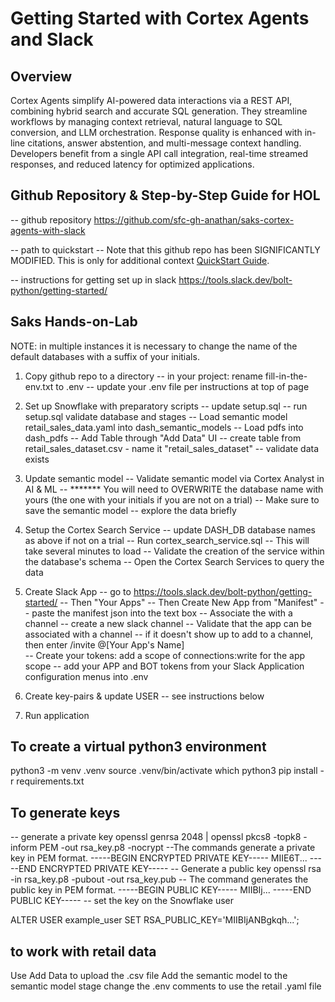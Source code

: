 # Getting Started with Cortex Agents and Slack

## Overview

Cortex Agents simplify AI-powered data interactions via a REST API, combining hybrid search and accurate SQL generation. They streamline workflows by managing context retrieval, natural language to SQL conversion, and LLM orchestration. Response quality is enhanced with in-line citations, answer abstention, and multi-message context handling. Developers benefit from a single API call integration, real-time streamed responses, and reduced latency for optimized applications.

## Github Repository & Step-by-Step Guide for HOL
-- github repository
https://github.com/sfc-gh-anathan/saks-cortex-agents-with-slack 

-- path to quickstart
-- Note that this github repo has been SIGNIFICANTLY MODIFIED. This is only for additional context
[QuickStart Guide](https://quickstarts.snowflake.com/guide/integrate_snowflake_cortex_agents_with_slack/index.html).

-- instructions for getting set up in slack
https://tools.slack.dev/bolt-python/getting-started/ 

## Saks Hands-on-Lab

NOTE: in multiple instances it is necessary to change the name of the default databases with a suffix of your initials.

1. Copy github repo to a directory
    -- in your project: rename fill-in-the-env.txt to .env
    -- update your .env file per instructions at top of page

2. Set up Snowflake with preparatory scripts
    -- update setup.sql
    -- run setup.sql
        validate database and stages
    -- Load semantic model retail_sales_data.yaml into dash_semantic_models
    -- Load pdfs into dash_pdfs
    -- Add Table through "Add Data" UI
        -- create table from retail_sales_dataset.csv - name it "retail_sales_dataset"
        -- validate data exists

3. Update semantic model
    -- Validate semantic model via Cortex Analyst in AI & ML
    -- *******  You will need to OVERWRITE the database name with yours (the one with your initials if you are not on a trial)
    -- Make sure to save the semantic model
    -- explore the data briefly

4. Setup the Cortex Search Service
    -- update DASH_DB database names as above if not on a trial
    -- Run cortex_search_service.sql
        -- This will take several minutes to load
    -- Validate the creation of the service within the database's schema
    -- Open the Cortex Search Services to query the data

5. Create Slack App 
    -- go to https://tools.slack.dev/bolt-python/getting-started/
    -- Then "Your Apps"
    -- Then Create New App from "Manifest"
        -- paste the manifest json into the text box 
    -- Associate the with a channel
        -- create a new slack channel
        -- Validate that the app can be associated with a channel
            -- if it doesn't show up to add to a channel, then enter /invite @[Your App's Name]        
    -- Create your tokens: 
        add a scope of connections:write for the app scope
    -- add your APP and BOT tokens from your Slack Application configuration menus into .env

6. Create key-pairs & update USER
    -- see instructions below

7. Run application


## To create a virtual python3 environment
python3 -m venv .venv
source .venv/bin/activate
which python3
pip install -r requirements.txt


## To generate keys
-- generate a private key
openssl genrsa 2048 | openssl pkcs8 -topk8 -inform PEM -out rsa_key.p8 -nocrypt
--The commands generate a private key in PEM format.
-----BEGIN ENCRYPTED PRIVATE KEY-----
MIIE6T...
-----END ENCRYPTED PRIVATE KEY-----
-- Generate a public key
openssl rsa -in rsa_key.p8 -pubout -out rsa_key.pub
-- The command generates the public key in PEM format.
-----BEGIN PUBLIC KEY-----
MIIBIj...
-----END PUBLIC KEY-----
-- set the key on the Snowflake user

ALTER USER example_user SET RSA_PUBLIC_KEY='MIIBIjANBgkqh...';


## to work with retail data
Use Add Data to upload the .csv file
Add the semantic model to the semantic model stage
change the .env comments to use the retail .yaml file
